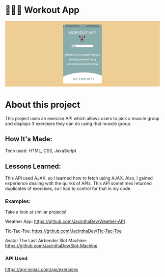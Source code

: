 # 🏋🏽‍♀️ Workout App

<img width="1421" alt="workout app" src="/img/workout app.png">

# About this project
This project uses an exercise API which allows users to pick a muscle group and displays 3 exercises they can do using that muscle group.

## How It's Made:
Tech used: HTML, CSS, JavaScript


## Lessons Learned:
This API used AJAX, so I learned how to fetch using AJAX. Also, I gained experience dealing with the quirks of APIs. This API sometimes returned duplicates of exercises, so I had to control for that in my code.

### Examples:
Take a look at similar projects!

Weather App: https://github.com/JacinthaDev/Weather-API

Tic-Tac-Toe: https://github.com/JacinthaDev/Tic-Tac-Toe

Avatar The Last Airbender Slot Machine: https://github.com/JacinthaDev/Slot-Machine

### API Used

https://api-ninjas.com/api/exercises

